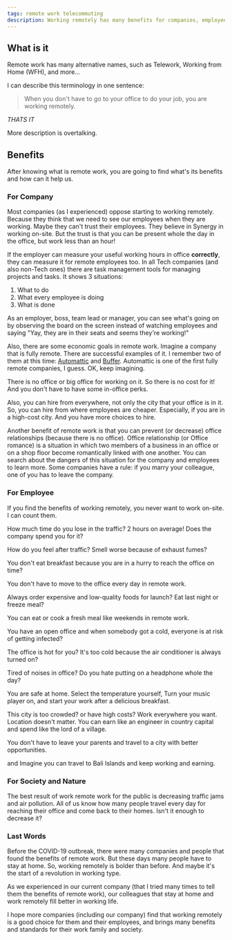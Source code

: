 ```yaml
---
tags: remote work telecommuting
description: Working remotely has many benefits for companies, employees, and even earth planet.
---
```


## What is it

Remote work has many alternative names, such as Telework, Working from Home (WFH), and more...

I can describe this terminology in one sentence:

> When you don't have to go to your office to do your job, you are working remotely.

_THATS IT_

More description is overtalking.

## Benefits

After knowing what is remote work, you are going to find what's its benefits and how can it help us.

### For Company

Most companies (as I experienced) oppose starting to working remotely.
Because they think that we need to see our employees when they are working. Maybe they can't trust their employees.
They believe in Synergy in working on-site.
But the trust is that you can be present whole the day in the office, but work less than an hour!

If the employer can measure your useful working hours in office **correctly**, they can measure it for remote employees too.
In all Tech companies (and also non-Tech ones) there are task management tools for managing projects and tasks.
It shows 3 situations:

1. What to do
1. What every employee is doing
1. What is done

As an employer, boss, team lead or manager, you can see what's going on by observing the board on the screen instead of watching employees and saying "Yay, they are in their seats and seems they're working!"

Also, there are some economic goals in remote work.
Imagine a company that is fully remote.
There are successful examples of it.
I remember two of them at this time: [Automattic](https://automattic.com/) and [Buffer](https://buffer.com/).
Automattic is one of the first fully remote companies, I guess. OK, keep imagining.

There is no office or big office for working on it. So there is no cost for it!
And you don't have to have some in-office perks.

Also, you can hire from everywhere, not only the city that your office is in it.
So, you can hire from where employees are cheaper. Especially, if you are in a high-cost city.
And you have more choices to hire.

Another benefit of remote work is that you can prevent (or decrease) office relationships (because there is no office).
Office relationship (or Office romance) is a situation in which two members of a business in an office or on a shop floor become romantically linked with one another.
You can search about the dangers of this situation for the company and employees to learn more.
Some companies have a rule: if you marry your colleague, one of you has to leave the company.

### For Employee

If you find the benefits of working remotely, you never want to work on-site. I can count them.

How much time do you lose in the traffic? 2 hours on average! Does the company spend you for it?

How do you feel after traffic? Smell worse because of exhaust fumes?

You don't eat breakfast because you are in a hurry to reach the office on time?

You don't have to move to the office every day in remote work.

Always order expensive and low-quality foods for launch? Eat last night or freeze meal?

You can eat or cook a fresh meal like weekends in remote work.

You have an open office and when somebody got a cold, everyone is at risk of getting infected?

The office is hot for you? It's too cold because the air conditioner is always turned on?

Tired of noises in office? Do you hate putting on a headphone whole the day?

You are safe at home. Select the temperature yourself, Turn your music player on,
and start your work after a delicious breakfast.

This city is too crowded? or have high costs? Work everywhere you want. Location doesn't matter.
You can earn like an engineer in country capital and spend like the lord of a village.

You don't have to leave your parents and travel to a city with better opportunities.

and Imagine you can travel to Bali Islands and keep working and earning.

### For Society and Nature

The best result of work remote work for the public is decreasing traffic jams and air pollution.
All of us know how many people travel every day for reaching their office and come back to their homes.
Isn't it enough to decrease it?

### Last Words

Before the COVID-19 outbreak, there were many companies and people that found the benefits of remote work.
But these days many people have to stay at home. So, working remotely is bolder than before.
And maybe it's the start of a revolution in working type.

As we experienced in our current company (that I tried many times to tell them the benefits of remote work),
our colleagues that stay at home and work remotely fill better in working life.

I hope more companies (including our company) find that working remotely is a good choice for them and their employees,
and brings many benefits and standards for their work family and society.

